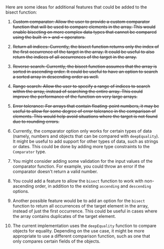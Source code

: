 Here are some ideas for additional features that could be added to the bisect function:

1. ~~Custom comparator: Allow the user to provide a custom comparator function that will be used to compare elements in the array. This would enable bisecting on more complex data types that cannot be compared using the built-in > and < operators.~~

2. ~~Return all indices: Currently, the bisect function returns only the index of the first occurrence of the target in the array. It could be useful to also return the indices of all occurrences of the target in the array.~~

3. ~~Reverse search: Currently, the bisect function assumes that the array is sorted in ascending order. It could be useful to have an option to search a sorted array in descending order as well.~~

4. ~~Range search: Allow the user to specify a range of indices to search within the array, instead of searching the entire array. This could improve the performance of the function on very large arrays.~~

5. ~~Error tolerance: For arrays that contain floating-point numbers, it may be useful to allow for some degree of error tolerance in the comparison of elements. This would help avoid situations where the target is not found due to rounding errors.~~
6. Currently, the comparator option only works for certain types of data (namely, numbers and objects that can be compared with `deepEquality`). It might be useful to add support for other types of data, such as strings or dates. This could be done by adding more type constraints to the `Comparator` type.
7. You might consider adding some validation for the input values of the comparator function. For example, you could throw an error if the comparator doesn't return a valid number.
8. You could add a feature to allow the `bisect` function to work with non-ascending order, in addition to the existing `ascending` and `descending` options.
9. Another possible feature would be to add an option for the `bisect` function to return all occurrences of the target element in the array, instead of just the first occurrence. This could be useful in cases where the array contains duplicates of the target element.
10. The current implementation uses the `deepEquality` function to compare objects for equality. Depending on the use case, it might be more appropriate to use a different comparison function, such as one that only compares certain fields of the objects.